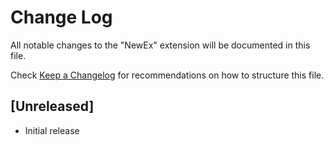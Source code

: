 # Change Log
All notable changes to the "NewEx" extension will be documented in this file.

Check [Keep a Changelog](http://keepachangelog.com/) for recommendations on how to structure this file.

## [Unreleased]
- Initial release
